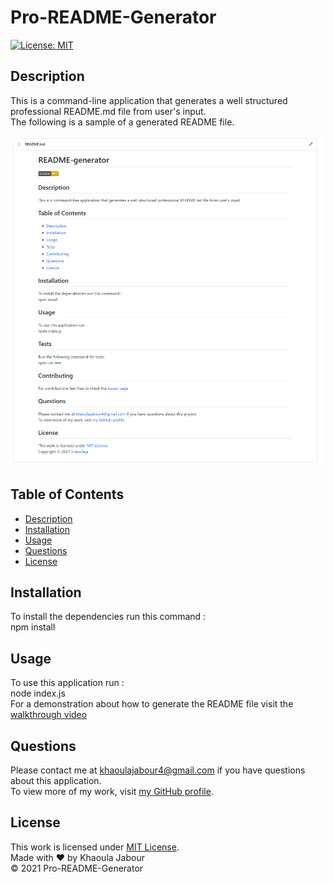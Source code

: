 # Pro-README-Generator

  [![License: MIT](https://img.shields.io/badge/License-MIT-yellow.svg)](https://opensource.org/licenses/MIT)

  ## Description 

  This is a command-line application that generates a well structured professional README.md file from user's input. <br/>
  The following is a sample of a generated README file. <br/><br/>
  ![sample readme](./sample-readme.png)

  ## Table of Contents

  * [Description](#description)
  * [Installation](#installation)
  * [Usage](#usage)
  * [Questions](#questions)
  * [License](#license)
  
  
  ## Installation
  
  To install the dependencies run this command : <br/> npm install
  
  ## Usage 

   To use this application run : <br/> node index.js <br/>
   For a demonstration about how to generate the README file visit the [walkthrough video](https://watch.screencastify.com/v/07B5r0omk9mmguGabfSF)

  ## Questions
  
  Please contact me at [khaoulajabour4@gmail.com](mailto:khaoulajabour4@gmail.com) if you have questions about this application. <br/>
  To view more of my work, visit [my GitHub profile](https://github.com/khaoulaja).

  ## License

  This work is licensed under [MIT License](https://opensource.org/licenses/MIT).<br/>
  Made with ❤ by Khaoula Jabour <br/>
  &copy; 2021 Pro-README-Generator

